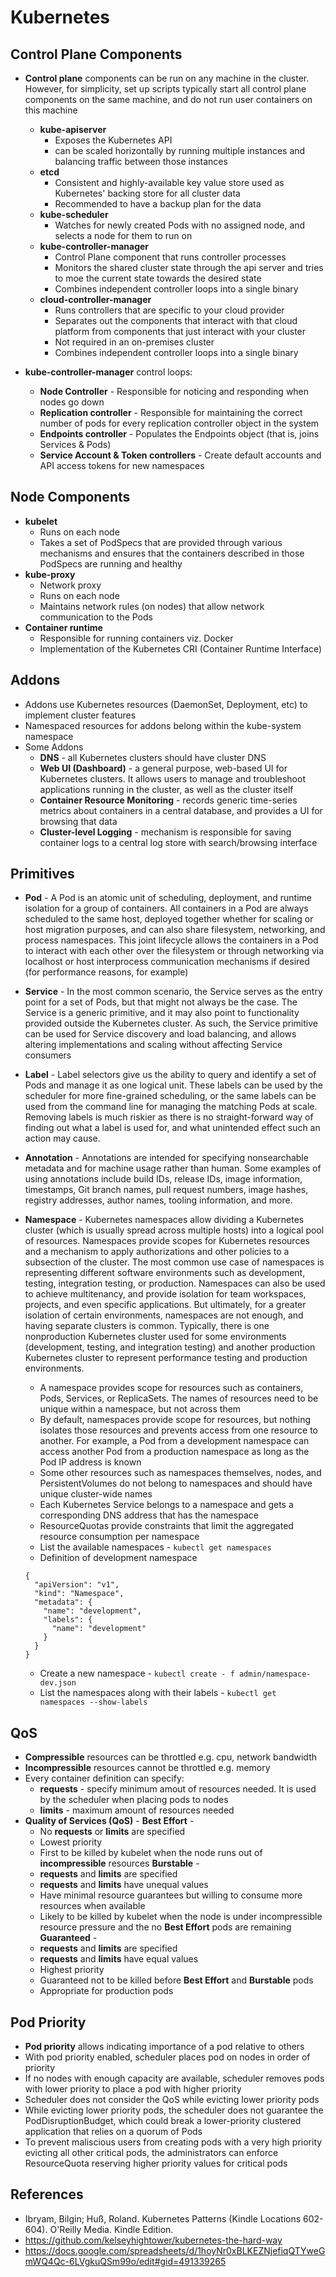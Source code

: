 # Kubernetes

## Control Plane Components

* **Control plane** components can be run on any machine in the cluster. However, for simplicity, set up scripts typically start all control plane components on the same machine, and do not run user containers on this machine
  * **kube-apiserver**
    * Exposes the Kubernetes API
    * can be scaled horizontally by running multiple instances and balancing traffic between those instances
  * **etcd**
    * Consistent and highly-available key value store used as Kubernetes' backing store for all cluster data
    * Recommended to have a backup plan for the data
  * **kube-scheduler**
    * Watches for newly created Pods with no assigned node, and selects a node for them to run on
  * **kube-controller-manager**
    * Control Plane component that runs controller processes
    * Monitors the shared cluster state through the api server and tries to moe the current state towards the desired state
    * Combines independent controller loops into a single binary
  * **cloud-controller-manager**
    * Runs controllers that are specific to your cloud provider
    * Separates out the components that interact with that cloud platform from components that just interact with your cluster
    * Not required in an on-premises cluster
    * Combines independent controller loops into a single binary

* **kube-controller-manager** control loops:
  * **Node Controller** - Responsible for noticing and responding when nodes go down
  * **Replication controller** - Responsible for maintaining the correct number of pods for every replication controller object in the system
  * **Endpoints controller** - Populates the Endpoints object (that is, joins Services & Pods)
  * **Service Account & Token controllers** - Create default accounts and API access tokens for new namespaces

## Node Components

* **kubelet**
  * Runs on each node
  * Takes a set of PodSpecs that are provided through various mechanisms and ensures that the containers described in those PodSpecs are running and healthy
* **kube-proxy**
  * Network proxy
  * Runs on each node
  * Maintains network rules (on nodes) that allow network communication to the Pods
* **Container runtime**
  * Responsible for running containers viz. Docker
  * Implementation of the Kubernetes CRI (Container Runtime Interface)

## Addons

* Addons use Kubernetes resources (DaemonSet, Deployment, etc) to implement cluster features
* Namespaced resources for addons belong within the kube-system namespace
* Some Addons
  * **DNS** - all Kubernetes clusters should have cluster DNS
  * **Web UI (Dashboard)** - a general purpose, web-based UI for Kubernetes clusters. It allows users to manage and troubleshoot applications running in the cluster, as well as the cluster itself
  * **Container Resource Monitoring** - records generic time-series metrics about containers in a central database, and provides a UI for browsing that data
  * **Cluster-level Logging** - mechanism is responsible for saving container logs to a central log store with search/browsing interface

## Primitives

* **Pod** - A Pod is an atomic unit of scheduling, deployment, and runtime isolation for a group of containers. All containers in a Pod are always scheduled to the same host, deployed together whether for scaling or host migration purposes, and can also share filesystem, networking, and process namespaces. This joint lifecycle allows the containers in a Pod to interact with each other over the filesystem or through networking via localhost or host interprocess communication mechanisms if desired (for performance reasons, for example)

* **Service** - In the most common scenario, the Service serves as the entry point for a set of Pods, but that might not always be the case. The Service is a generic primitive, and it may also point to functionality provided outside the Kubernetes cluster. As such, the Service primitive can be used for Service discovery and load balancing, and allows altering implementations and scaling without affecting Service consumers

* **Label** - Label selectors give us the ability to query and identify a set of Pods and manage it as one logical unit. These labels can be used by the scheduler for more fine-grained scheduling, or the same labels can be used from the command line for managing the matching Pods at scale. Removing labels is much riskier as there is no straight-forward way of finding out what a label is used for, and what unintended effect such an action may cause.

* **Annotation** - Annotations are intended for specifying nonsearchable metadata and for machine usage rather than human. Some examples of using annotations include build IDs, release IDs, image information, timestamps, Git branch names, pull request numbers, image hashes, registry addresses, author names, tooling information, and more.

* **Namespace** - Kubernetes namespaces allow dividing a Kubernetes cluster (which is usually spread across multiple hosts) into a logical pool of resources. Namespaces provide scopes for Kubernetes resources and a mechanism to apply authorizations and other policies to a subsection of the cluster. The most common use case of namespaces is representing different software environments such as development, testing, integration testing, or production. Namespaces can also be used to achieve multitenancy, and provide isolation for team workspaces, projects, and even specific applications. But ultimately, for a greater isolation of certain environments, namespaces are not enough, and having separate clusters is common. Typically, there is one nonproduction Kubernetes cluster used for some environments (development, testing, and integration testing) and another production Kubernetes cluster to represent performance testing and production environments.
  * A namespace provides scope for resources such as containers, Pods, Services, or ReplicaSets. The names of resources need to be unique within a namespace, but not across them
  * By default, namespaces provide scope for resources, but nothing isolates those resources and prevents access from one resource to another. For example, a Pod from a development namespace can access another Pod from a production namespace as long as the Pod IP address is known
  * Some other resources such as namespaces themselves, nodes, and PersistentVolumes do not belong to namespaces and should have unique cluster-wide names
  * Each Kubernetes Service belongs to a namespace and gets a corresponding DNS address that has the namespace
  * ResourceQuotas provide constraints that limit the aggregated resource consumption per namespace
  * List the available namespaces - `kubectl get namespaces`
  * Definition of development namespace
  ```
  {
    "apiVersion": "v1",
    "kind": "Namespace",
    "metadata": {
      "name": "development",
      "labels": {
        "name": "development"
      }
    }
  }
  ```
  * Create a new namespace - `kubectl create - f admin/namespace-dev.json`
  * List the namespaces along with their labels - `kubectl get namespaces --show-labels`


  

## QoS

* **Compressible** resources can be throttled e.g. cpu, network bandwidth
* **Incompressible** resources cannot be throttled e.g. memory
* Every container definition can specify:
  * **requests** - specify minimum amout of resources needed. It is used by the scheduler when placing pods to nodes
  * **limits** - maximum amount of resources needed
* **Quality of Services (QoS)** - 
  **Best Effort** - 
    * No **requests** or **limits** are specified
    * Lowest priority
    * First to be killed by kubelet when the node runs out of **incompressible** resources
  **Burstable** -
    * **requests** and **limits** are specified
    * **requests** and **limits** have unequal values
    * Have minimal resource guarantees but willing to consume more resources when available
    * Likely to be killed by kubelet when the node is under incompressible resource pressure and the no **Best Effort** pods are remaining
  **Guaranteed** -
    * **requests** and **limits** are specified
    * **requests** and **limits** have equal values
    * Highest priority
    * Guaranteed not to be killed before **Best Effort** and **Burstable** pods
    * Appropriate for production pods

## Pod Priority

* **Pod priority** allows indicating importance of a pod relative to others
* With pod priority enabled, scheduler places pod on nodes in order of priority
* If no nodes with enough capacity are available, scheduler removes pods with lower priority to place a pod with higher priority
* Scheduler does not consider the QoS while evicting lower priority pods
* While evicting lower priority pods, the scheduler does not guarantee the PodDisruptionBudget, which could break a lower-priority clustered application that relies on a quorum of Pods
* To prevent maliscious users from creating pods with a very high priority evicting all other critical pods, the administrators can enforce ResourceQuota reserving higher priority values for critical pods

## References

* Ibryam, Bilgin; Huß, Roland. Kubernetes Patterns (Kindle Locations 602-604). O'Reilly Media. Kindle Edition.
* https://github.com/kelseyhightower/kubernetes-the-hard-way
* https://docs.google.com/spreadsheets/d/1hoyNr0xBLKEZNjefiqQTYweGmWQ4Qc-6LVgkuQSm99o/edit#gid=491339265